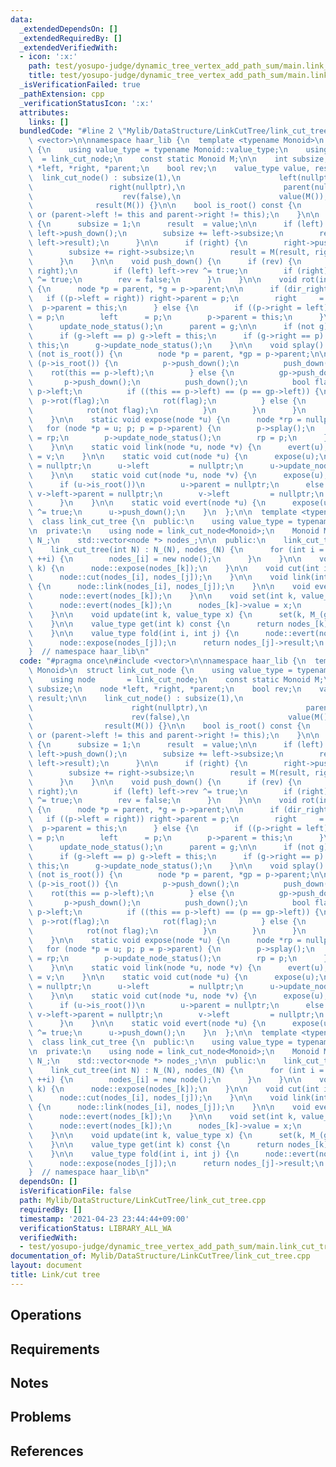 ```yaml
---
data:
  _extendedDependsOn: []
  _extendedRequiredBy: []
  _extendedVerifiedWith:
  - icon: ':x:'
    path: test/yosupo-judge/dynamic_tree_vertex_add_path_sum/main.link_cut_tree.test.cpp
    title: test/yosupo-judge/dynamic_tree_vertex_add_path_sum/main.link_cut_tree.test.cpp
  _isVerificationFailed: true
  _pathExtension: cpp
  _verificationStatusIcon: ':x:'
  attributes:
    links: []
  bundledCode: "#line 2 \"Mylib/DataStructure/LinkCutTree/link_cut_tree.cpp\"\n#include\
    \ <vector>\n\nnamespace haar_lib {\n  template <typename Monoid>\n  struct link_cut_node\
    \ {\n    using value_type = typename Monoid::value_type;\n    using node     \
    \  = link_cut_node;\n    const static Monoid M;\n\n    int subsize;\n    node\
    \ *left, *right, *parent;\n    bool rev;\n    value_type value, result;\n\n  \
    \  link_cut_node() : subsize(1),\n                      left(nullptr),\n     \
    \                 right(nullptr),\n                      parent(nullptr),\n  \
    \                    rev(false),\n                      value(M()),\n        \
    \              result(M()) {}\n\n    bool is_root() const {\n      return !parent\
    \ or (parent->left != this and parent->right != this);\n    }\n\n    void update_node_status()\
    \ {\n      subsize = 1;\n      result  = value;\n\n      if (left) {\n       \
    \ left->push_down();\n        subsize += left->subsize;\n        result = M(result,\
    \ left->result);\n      }\n\n      if (right) {\n        right->push_down();\n\
    \        subsize += right->subsize;\n        result = M(result, right->result);\n\
    \      }\n    }\n\n    void push_down() {\n      if (rev) {\n        std::swap(left,\
    \ right);\n        if (left) left->rev ^= true;\n        if (right) right->rev\
    \ ^= true;\n        rev = false;\n      }\n    }\n\n    void rot(int dir_right)\
    \ {\n      node *p = parent, *g = p->parent;\n\n      if (dir_right) {\n     \
    \   if ((p->left = right)) right->parent = p;\n        right     = p;\n      \
    \  p->parent = this;\n      } else {\n        if ((p->right = left)) left->parent\
    \ = p;\n        left      = p;\n        p->parent = this;\n      }\n\n      p->update_node_status();\n\
    \      update_node_status();\n      parent = g;\n\n      if (not g) return;\n\n\
    \      if (g->left == p) g->left = this;\n      if (g->right == p) g->right =\
    \ this;\n      g->update_node_status();\n    }\n\n    void splay() {\n      while\
    \ (not is_root()) {\n        node *p = parent, *gp = p->parent;\n\n        if\
    \ (p->is_root()) {\n          p->push_down();\n          push_down();\n      \
    \    rot(this == p->left);\n        } else {\n          gp->push_down();\n   \
    \       p->push_down();\n          push_down();\n          bool flag = this ==\
    \ p->left;\n          if ((this == p->left) == (p == gp->left)) {\n          \
    \  p->rot(flag);\n            rot(flag);\n          } else {\n            rot(flag);\n\
    \            rot(not flag);\n          }\n        }\n      }\n      push_down();\n\
    \    }\n\n    static void expose(node *u) {\n      node *rp = nullptr;\n\n   \
    \   for (node *p = u; p; p = p->parent) {\n        p->splay();\n        p->right\
    \ = rp;\n        p->update_node_status();\n        rp = p;\n      }\n\n      u->splay();\n\
    \    }\n\n    static void link(node *u, node *v) {\n      evert(u);\n      u->parent\
    \ = v;\n    }\n\n    static void cut(node *u) {\n      expose(u);\n      u->left->parent\
    \ = nullptr;\n      u->left         = nullptr;\n      u->update_node_status();\n\
    \    }\n\n    static void cut(node *u, node *v) {\n      expose(u);\n      expose(v);\n\
    \      if (u->is_root())\n        u->parent = nullptr;\n      else {\n       \
    \ v->left->parent = nullptr;\n        v->left         = nullptr;\n        v->update_node_status();\n\
    \      }\n    }\n\n    static void evert(node *u) {\n      expose(u);\n      u->rev\
    \ ^= true;\n      u->push_down();\n    }\n  };\n\n  template <typename Monoid>\n\
    \  class link_cut_tree {\n  public:\n    using value_type = typename Monoid::value_type;\n\
    \n  private:\n    using node = link_cut_node<Monoid>;\n    Monoid M_;\n\n    int\
    \ N_;\n    std::vector<node *> nodes_;\n\n  public:\n    link_cut_tree() {}\n\
    \    link_cut_tree(int N) : N_(N), nodes_(N) {\n      for (int i = 0; i < N_;\
    \ ++i) {\n        nodes_[i] = new node();\n      }\n    }\n\n    void expose(int\
    \ k) {\n      node::expose(nodes_[k]);\n    }\n\n    void cut(int i, int j) {\n\
    \      node::cut(nodes_[i], nodes_[j]);\n    }\n\n    void link(int i, int j)\
    \ {\n      node::link(nodes_[i], nodes_[j]);\n    }\n\n    void evert(int k) {\n\
    \      node::evert(nodes_[k]);\n    }\n\n    void set(int k, value_type x) {\n\
    \      node::evert(nodes_[k]);\n      nodes_[k]->value = x;\n      nodes_[k]->push_down();\n\
    \    }\n\n    void update(int k, value_type x) {\n      set(k, M_(get(k), x));\n\
    \    }\n\n    value_type get(int k) const {\n      return nodes_[k]->value;\n\
    \    }\n\n    value_type fold(int i, int j) {\n      node::evert(nodes_[i]);\n\
    \      node::expose(nodes_[j]);\n      return nodes_[j]->result;\n    }\n  };\n\
    }  // namespace haar_lib\n"
  code: "#pragma once\n#include <vector>\n\nnamespace haar_lib {\n  template <typename\
    \ Monoid>\n  struct link_cut_node {\n    using value_type = typename Monoid::value_type;\n\
    \    using node       = link_cut_node;\n    const static Monoid M;\n\n    int\
    \ subsize;\n    node *left, *right, *parent;\n    bool rev;\n    value_type value,\
    \ result;\n\n    link_cut_node() : subsize(1),\n                      left(nullptr),\n\
    \                      right(nullptr),\n                      parent(nullptr),\n\
    \                      rev(false),\n                      value(M()),\n      \
    \                result(M()) {}\n\n    bool is_root() const {\n      return !parent\
    \ or (parent->left != this and parent->right != this);\n    }\n\n    void update_node_status()\
    \ {\n      subsize = 1;\n      result  = value;\n\n      if (left) {\n       \
    \ left->push_down();\n        subsize += left->subsize;\n        result = M(result,\
    \ left->result);\n      }\n\n      if (right) {\n        right->push_down();\n\
    \        subsize += right->subsize;\n        result = M(result, right->result);\n\
    \      }\n    }\n\n    void push_down() {\n      if (rev) {\n        std::swap(left,\
    \ right);\n        if (left) left->rev ^= true;\n        if (right) right->rev\
    \ ^= true;\n        rev = false;\n      }\n    }\n\n    void rot(int dir_right)\
    \ {\n      node *p = parent, *g = p->parent;\n\n      if (dir_right) {\n     \
    \   if ((p->left = right)) right->parent = p;\n        right     = p;\n      \
    \  p->parent = this;\n      } else {\n        if ((p->right = left)) left->parent\
    \ = p;\n        left      = p;\n        p->parent = this;\n      }\n\n      p->update_node_status();\n\
    \      update_node_status();\n      parent = g;\n\n      if (not g) return;\n\n\
    \      if (g->left == p) g->left = this;\n      if (g->right == p) g->right =\
    \ this;\n      g->update_node_status();\n    }\n\n    void splay() {\n      while\
    \ (not is_root()) {\n        node *p = parent, *gp = p->parent;\n\n        if\
    \ (p->is_root()) {\n          p->push_down();\n          push_down();\n      \
    \    rot(this == p->left);\n        } else {\n          gp->push_down();\n   \
    \       p->push_down();\n          push_down();\n          bool flag = this ==\
    \ p->left;\n          if ((this == p->left) == (p == gp->left)) {\n          \
    \  p->rot(flag);\n            rot(flag);\n          } else {\n            rot(flag);\n\
    \            rot(not flag);\n          }\n        }\n      }\n      push_down();\n\
    \    }\n\n    static void expose(node *u) {\n      node *rp = nullptr;\n\n   \
    \   for (node *p = u; p; p = p->parent) {\n        p->splay();\n        p->right\
    \ = rp;\n        p->update_node_status();\n        rp = p;\n      }\n\n      u->splay();\n\
    \    }\n\n    static void link(node *u, node *v) {\n      evert(u);\n      u->parent\
    \ = v;\n    }\n\n    static void cut(node *u) {\n      expose(u);\n      u->left->parent\
    \ = nullptr;\n      u->left         = nullptr;\n      u->update_node_status();\n\
    \    }\n\n    static void cut(node *u, node *v) {\n      expose(u);\n      expose(v);\n\
    \      if (u->is_root())\n        u->parent = nullptr;\n      else {\n       \
    \ v->left->parent = nullptr;\n        v->left         = nullptr;\n        v->update_node_status();\n\
    \      }\n    }\n\n    static void evert(node *u) {\n      expose(u);\n      u->rev\
    \ ^= true;\n      u->push_down();\n    }\n  };\n\n  template <typename Monoid>\n\
    \  class link_cut_tree {\n  public:\n    using value_type = typename Monoid::value_type;\n\
    \n  private:\n    using node = link_cut_node<Monoid>;\n    Monoid M_;\n\n    int\
    \ N_;\n    std::vector<node *> nodes_;\n\n  public:\n    link_cut_tree() {}\n\
    \    link_cut_tree(int N) : N_(N), nodes_(N) {\n      for (int i = 0; i < N_;\
    \ ++i) {\n        nodes_[i] = new node();\n      }\n    }\n\n    void expose(int\
    \ k) {\n      node::expose(nodes_[k]);\n    }\n\n    void cut(int i, int j) {\n\
    \      node::cut(nodes_[i], nodes_[j]);\n    }\n\n    void link(int i, int j)\
    \ {\n      node::link(nodes_[i], nodes_[j]);\n    }\n\n    void evert(int k) {\n\
    \      node::evert(nodes_[k]);\n    }\n\n    void set(int k, value_type x) {\n\
    \      node::evert(nodes_[k]);\n      nodes_[k]->value = x;\n      nodes_[k]->push_down();\n\
    \    }\n\n    void update(int k, value_type x) {\n      set(k, M_(get(k), x));\n\
    \    }\n\n    value_type get(int k) const {\n      return nodes_[k]->value;\n\
    \    }\n\n    value_type fold(int i, int j) {\n      node::evert(nodes_[i]);\n\
    \      node::expose(nodes_[j]);\n      return nodes_[j]->result;\n    }\n  };\n\
    }  // namespace haar_lib\n"
  dependsOn: []
  isVerificationFile: false
  path: Mylib/DataStructure/LinkCutTree/link_cut_tree.cpp
  requiredBy: []
  timestamp: '2021-04-23 23:44:44+09:00'
  verificationStatus: LIBRARY_ALL_WA
  verifiedWith:
  - test/yosupo-judge/dynamic_tree_vertex_add_path_sum/main.link_cut_tree.test.cpp
documentation_of: Mylib/DataStructure/LinkCutTree/link_cut_tree.cpp
layout: document
title: Link/cut tree
---
```


## Operations

## Requirements

## Notes

## Problems

## References
